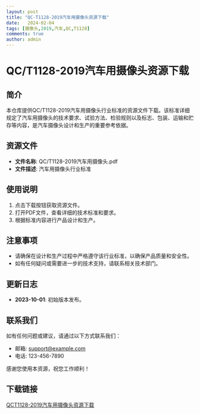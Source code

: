 ```yaml
---
layout: post
title: "QC-T1128-2019汽车用摄像头资源下载"
date:   2024-02-04
tags: [摄像头,2019,汽车,QC,T1128]
comments: true
author: admin
---
```

# QC/T1128-2019汽车用摄像头资源下载

## 简介
本仓库提供QC/T1128-2019汽车用摄像头行业标准的资源文件下载。该标准详细规定了汽车用摄像头的技术要求、试验方法、检验规则以及标志、包装、运输和贮存等内容，是汽车摄像头设计和生产的重要参考依据。

## 资源文件
- **文件名称**: QC/T1128-2019汽车用摄像头.pdf
- **文件描述**: 汽车用摄像头行业标准

## 使用说明
1. 点击下载按钮获取资源文件。
2. 打开PDF文件，查看详细的技术标准和要求。
3. 根据标准内容进行产品设计和生产。

## 注意事项
- 请确保在设计和生产过程中严格遵守该行业标准，以确保产品质量和安全性。
- 如有任何疑问或需要进一步的技术支持，请联系相关技术部门。

## 更新日志
- **2023-10-01**: 初始版本发布。

## 联系我们
如有任何问题或建议，请通过以下方式联系我们：
- 邮箱: support@example.com
- 电话: 123-456-7890

感谢您使用本资源，祝您工作顺利！

## 下载链接

[QCT1128-2019汽车用摄像头资源下载](https://pan.quark.cn/s/223fba14520b)